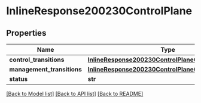 # InlineResponse200230ControlPlane

## Properties
Name | Type | Description | Notes
------------ | ------------- | ------------- | -------------
**control_transitions** | [**InlineResponse200230ControlPlaneControlTransitions**](InlineResponse200230ControlPlaneControlTransitions.md) |  | [optional] 
**management_transitions** | [**InlineResponse200230ControlPlaneControlTransitions**](InlineResponse200230ControlPlaneControlTransitions.md) |  | [optional] 
**status** | **str** |  | [optional] 

[[Back to Model list]](../README.md#documentation-for-models) [[Back to API list]](../README.md#documentation-for-api-endpoints) [[Back to README]](../README.md)

